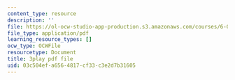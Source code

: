```yaml
---
content_type: resource
description: ''
file: https://ol-ocw-studio-app-production.s3.amazonaws.com/courses/6-042j-mathematics-for-computer-science-spring-2015/03c504efa6564817cf33c3e2d7b31605_RE5PmdGNgj0.pdf
file_type: application/pdf
learning_resource_types: []
ocw_type: OCWFile
resourcetype: Document
title: 3play pdf file
uid: 03c504ef-a656-4817-cf33-c3e2d7b31605
---
```

